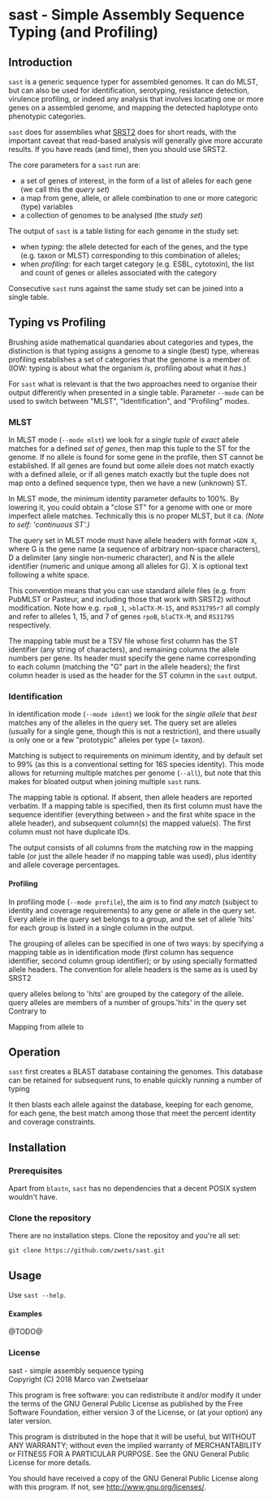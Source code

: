 # sast - Simple Assembly Sequence Typing (and Profiling)


## Introduction

`sast` is a generic sequence typer for assembled genomes.  It can do MLST, but
can also be used for identification, serotyping, resistance detection, virulence
profiling, or indeed any analysis that involves locating one or more genes on a
assembled genome, and mapping the detected haplotype onto phenotypic categories.

`sast` does for assemblies what [SRST2](https://github.com/katholt/srst2)
does for short reads, with the important caveat that read-based analysis will
generally give more accurate results.  If you have reads (and time), then you
should use SRST2.

The core parameters for a `sast` run are:

* a set of genes of interest, in the form of a list of alleles for each gene
  (we call this the _query set_)
* a map from gene, allele, or allele combination to one or more categoric (type)
  variables
* a collection of genomes to be analysed (the _study set_)

The output of `sast` is a table listing for each genome in the study set:

* when *typing*: the allele detected for each of the genes, and the type (e.g.
  taxon or MLST) corresponding to this combination of alleles;
* when *profiling*: for each target category (e.g. ESBL, cytotoxin), the list
  and count of genes or alleles associated with the category

Consecutive `sast` runs against the same study set can be joined into a single
table.


## Typing vs Profiling

Brushing aside mathematical quandaries about categories and types, the
distinction is that typing assigns a genome to a single (best) type, whereas
profiling establishes a set of categories that the genome is a member of.
(IOW: typing is about what the organism _is_, profiling about what it _has_.)

For `sast` what is relevant is that the two approaches need to organise their
output differently when presented in a single table.  Parameter `--mode` can be
used to switch between "MLST", "Identification", and "Profiling" modes.

### MLST

In MLST mode (`--mode mlst`) we look for a _single tuple_ of _exact_ allele
matches for a defined _set of genes_, then map this tuple to the ST for the
genome.  If no allele is found for some gene in the profile, then ST cannot be
established.  If all genes are found but some allele does not match exactly with
a defined allele, or if all genes match exactly but the tuple does not map onto
a defined sequence type, then we have a new (unknown) ST.

In MLST mode, the minimum identity parameter defaults to 100%.  By lowering it,
you could obtain a "close ST" for a genome with one or more imperfect allele
matches.  Technically this is no proper MLST, but it ca.  _(Note to self: 'continuous ST'.)_

The query set in MLST mode must have allele headers with format `>GDN X`, where
G is the gene name (a sequence of arbitrary non-space characters), D a delimiter
(any single non-numeric character), and N is the allele identifier (numeric and
unique among all alleles for G).  X is optional text following a white space.

This convention means that you can use standard allele files (e.g. from PubMLST
or Pasteur, and including those that work with SRST2) without modification.
Note how e.g. `rpoB_1`, `>blaCTX-M-15`, and `RS31795r7` all comply and refer to
alleles 1, 15, and 7 of genes `rpoB`, `blaCTX-M`, and `RS31795` respectively.

The mapping table must be a TSV file whose first column has the ST identifier
(any string of characters), and remaining columns the allele numbers per gene.
Its header must specify the gene name corresponding to each column (matching the
"G" part in the allele headers); the first column header is used as the header
for the ST column in the `sast` output.

### Identification

In identification mode (`--mode ident`) we look for the _single allele_ that
_best_ matches any of the alleles in the query set.  The query set are alleles
(usually for a single gene, though this is not a restriction), and there
usually is only one or a few "prototypic" alleles per type (= taxon).

Matching is subject to requirements on minimum identity, and by default set to
99% (as this is a conventional setting for 16S species identity).  This mode
allows for returning multiple matches per genome (`--all`), but note that this
makes for bloated output when joining multiple `sast` runs.

The mapping table is optional.  If absent, then allele headers are reported
verbatim.  If a mapping table is specified, then its first column must have the
sequence identifier (everything between `>` and the first white space in the
allele header), and subsequent column(s) the mapped value(s).  The first column
must not have duplicate IDs.

The output consists of all columns from the matching row in the mapping table
(or just the allele header if no mapping table was used), plus identity and
allele coverage percentages.

#### Profiling

In profiling mode (`--mode profile`), the aim is to find _any match_ (subject to
identity and coverage requirements) to any gene or allele in the query set.
Every allele in the query set belongs to a group, and the set of allele 'hits'
for each group is listed in a single column in the output.

The grouping of alleles can be specified in one of two ways: by specifying a
mapping table as in identification mode (first column has sequence identifier,
second column group identifier); or by using specially formatted allele headers.
The convention for allele headers is the same as is used by SRST2

query alleles belong to 'hits' are grouped by the category of the allele.
query alleles are members of a number of groups.'hits' in the query set Contrary to 

Mapping from allele to 




## Operation

`sast` first creates a BLAST database containing the genomes.  This database
can be retained for subsequent runs, to enable quickly running a number of 
typing

It then blasts
each allele against the database, keeping for each genome, for each gene, the
best match among those that meet the percent identity and coverage constraints.  


## Installation

### Prerequisites

Apart from `blastn`, `sast` has no dependencies that a decent POSIX system
wouldn't have.

### Clone the repository

There are no installation steps.  Clone the repositoy and you're all set:

    git clone https://github.com/zwets/sast.git


## Usage

Use `sast --help`.


#### Examples

@TODO@


### License

sast - simple assembly sequence typing  
Copyright (C) 2018  Marco van Zwetselaar

This program is free software: you can redistribute it and/or modify
it under the terms of the GNU General Public License as published by
the Free Software Foundation, either version 3 of the License, or
(at your option) any later version.

This program is distributed in the hope that it will be useful,
but WITHOUT ANY WARRANTY; without even the implied warranty of
MERCHANTABILITY or FITNESS FOR A PARTICULAR PURPOSE.  See the
GNU General Public License for more details.

You should have received a copy of the GNU General Public License
along with this program.  If not, see <http://www.gnu.org/licenses/>.

